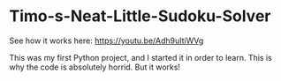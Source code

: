 # Timo-s-Neat-Little-Sudoku-Solver
See how it works here: https://youtu.be/Adh9uItiWVg

This was my first Python project, and I started it in order to learn.
This is why the code is absolutely horrid. But it works!
